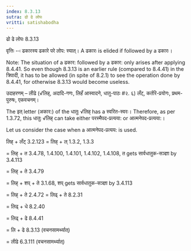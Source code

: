 ```yaml
---
index: 8.3.13
sutra: ढो ढे लोपः
vritti: satishabodha
---
```



 ढो ढे लोपः 8.3.13 

वृत्तिः --ः ढकारस्य ढकारे परे लोप: स्यात्। A ढकारः is elided if followed by a ढकारः। 

Note: The situation of a ढकार: followed by a ढकार: only arises after applying 8.4.41. So even though 8.3.13 is an earlier rule (compared to 8.4.41) in the त्रिपादी, it has to be allowed (in spite of 8.2.1) to see the operation done by 8.4.41, for otherwise 8.3.13 would become useless. 


उदाहरणम् – लीढे (√लिह्, अदादि-गणः, लिहँ आस्वादने, धातु-पाठः #२. ६) लँट्, कर्तरि-प्रयोगः, प्रथम-पुरुषः, एकवचनम्। 


The इत् letter (अकार:) of the धातुः √लिह् has a स्वरित-स्वरः। Therefore, as per 1.3.72, this धातुः √लिह् can take either परस्मैपद-प्रत्यया: or आत्मनेपद-प्रत्यया:। 


Let us consider the case when a आत्मनेपद-प्रत्यय: is used. 


लिह् + लँट् 3.2.123 = लिह् + ल् 1.3.2, 1.3.3 

= लिह् + त 3.4.78, 1.4.100, 1.4.101, 1.4.102, 1.4.108, त gets सार्वधातुक-सञ्ज्ञा by 3.4.113 

= लिह् + ते 3.4.79 

= लिह् + शप् + ते 3.1.68, शप् gets सार्वधातुक-सञ्ज्ञा by 3.4.113 

= लिह् + ते 2.4.72 = लिढ् + ते 8.2.31 

= लिढ् + धे 8.2.40 

= लिढ् + ढे 8.4.41 

= लि + ढे 8.3.13 (वचनसामर्थ्यात्) 

= लीढे 6.3.111 (वचनसामर्थ्यात्) 


